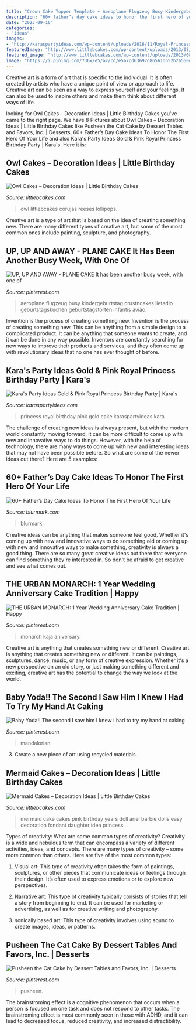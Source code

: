 ```yaml
---
title: "Crown Cake Topper Template ~ Aeroplane Flugzeug Busy Kindergeburtstag Crustncakes Lietadlo Geburtstagskuchen Geburtstagstorten Infantis Avião"
description: "60+ father’s day cake ideas to honor the first hero of your life"
date: "2023-09-16"
categories:
- "ideas"
images:
- "http://karaspartyideas.com/wp-content/uploads/2016/11/Royal-Princess-Birthday-Party-via-Karas-Party-Ideas-KarasPartyIdeas.com8_.jpeg"
featuredImage: "http://www.littlebcakes.com/wp-content/uploads/2013/08/Mermaid-Cake-Ideas.jpg"
featured_image: "http://www.littlebcakes.com/wp-content/uploads/2013/08/Mermaid-Cake-Ideas.jpg"
image: "https://i.pinimg.com/736x/e5/a7/cd/e5a7cd63697d86561d652b2a550d8ff9.jpg"
---
```



Creative art is a form of art that is specific to the individual. It is often created by artists who have a unique point of view or approach to life. Creative art can be seen as a way to express yourself and your feelings. It can also be used to inspire others and make them think about different ways of life.

	

		
looking for Owl Cakes – Decoration Ideas | Little Birthday Cakes you've came to the right page. We have 8 Pictures about Owl Cakes – Decoration Ideas | Little Birthday Cakes like Pusheen the Cat Cake by Dessert Tables and Favors, Inc. | Desserts, 60+ Father’s Day Cake Ideas To Honor The First Hero Of Your Life and also Kara&#039;s Party Ideas Gold &amp; Pink Royal Princess Birthday Party | Kara&#039;s. Here it is:
		
    
## Owl Cakes – Decoration Ideas | Little Birthday Cakes

<img loading=lazy src="https://www.littlebcakes.com/wp-content/uploads/2013/08/Owl-Cake.jpg" onerror="this.onerror=null;this.src='https://tse4.mm.bing.net/th?id=OIP.6IdV8pdrVxJzygIPgxPetwHaJ9&amp;pid=15.1';" alt="Owl Cakes – Decoration Ideas | Little Birthday Cakes">

_Source: littlebcakes.com_

>owl littlebcakes corujas reeses lollipops. 

	

Creative art is a type of art that is based on the idea of creating something new. There are many different types of creative art, but some of the most common ones include painting, sculpture, and photography.

    
## UP, UP AND AWAY - PLANE CAKE It Has Been Another Busy Week, With One Of

<img loading=lazy src="https://i.pinimg.com/736x/3f/9b/88/3f9b8813a6f5b1900712d30f053e3875.jpg" onerror="this.onerror=null;this.src='https://tse1.mm.bing.net/th?id=OIP.-5sgbchxrhlVS6B68ZqnUQHaGv&amp;pid=15.1';" alt="UP, UP AND AWAY - PLANE CAKE It has been another busy week, with one of">

_Source: pinterest.com_

>aeroplane flugzeug busy kindergeburtstag crustncakes lietadlo geburtstagskuchen geburtstagstorten infantis avião. 

	

Invention is the process of creating something new.
Invention is the process of creating something new. This can be anything from a simple design to a complicated product. It can be anything that someone wants to create, and it can be done in any way possible. Inventors are constantly searching for new ways to improve their products and services, and they often come up with revolutionary ideas that no one has ever thought of before.

    
## Kara&#039;s Party Ideas Gold &amp; Pink Royal Princess Birthday Party | Kara&#039;s

<img loading=lazy src="http://karaspartyideas.com/wp-content/uploads/2016/11/Royal-Princess-Birthday-Party-via-Karas-Party-Ideas-KarasPartyIdeas.com8_.jpeg" onerror="this.onerror=null;this.src='https://tse2.mm.bing.net/th?id=OIP.l1jMnq7S3YPnGCQLLEr0XAHaLG&amp;pid=15.1';" alt="Kara&#039;s Party Ideas Gold &amp; Pink Royal Princess Birthday Party | Kara&#039;s">

_Source: karaspartyideas.com_

>princess royal birthday pink gold cake karaspartyideas kara. 

	

The challenge of creating new ideas is always present, but with the modern world constantly moving forward, it can be more difficult to come up with new and innovative ways to do things. However, with the help of technology, there are many ways to come up with new and interesting ideas that may not have been possible before. So what are some of the newer ideas out there? Here are 5 examples: 

    
## 60+ Father’s Day Cake Ideas To Honor The First Hero Of Your Life

<img loading=lazy src="https://www.blurmark.com/wp-content/uploads/2017/05/Super-Dad-Fun-Cake-Idea.jpg" onerror="this.onerror=null;this.src='https://tse1.mm.bing.net/th?id=OIP.2SMyRk9rIGQF2M_cTSFCPAHaHa&amp;pid=15.1';" alt="60+ Father’s Day Cake Ideas To Honor The First Hero Of Your Life">

_Source: blurmark.com_

>blurmark. 

	

Creative ideas can be anything that makes someone feel good. Whether it's coming up with new and innovative ways to do something old or coming up with new and innovative ways to make something, creativity is always a good thing. There are so many great creative ideas out there that everyone can find something they're interested in. So don't be afraid to get creative and see what comes out.

    
## THE URBAN MONARCH: 1 Year Wedding Anniversary Cake Tradition | Happy

<img loading=lazy src="https://i.pinimg.com/736x/19/1a/44/191a449535419aaf6c32e43df99232be.jpg" onerror="this.onerror=null;this.src='https://tse4.mm.bing.net/th?id=OIP.x-dTNDxglz46CCy3pscgxwHaJa&amp;pid=15.1';" alt="THE URBAN MONARCH: 1 Year Wedding Anniversary Cake Tradition | Happy">

_Source: pinterest.com_

>monarch kaja aniversary. 

	

Creative art is anything that creates something new or different.
Creative art is anything that creates something new or different. It can be paintings, sculptures, dance, music, or any form of creative expression. Whether it's a new perspective on an old story, or just making something different and exciting, creative art has the potential to change the way we look at the world.

    
## Baby Yoda!! The Second I Saw Him I Knew I Had To Try My Hand At Caking

<img loading=lazy src="https://i.pinimg.com/736x/e5/a7/cd/e5a7cd63697d86561d652b2a550d8ff9.jpg" onerror="this.onerror=null;this.src='https://tse4.mm.bing.net/th?id=OIP.WB7FreSlZZ6AJ6AODC54HAHaJ3&amp;pid=15.1';" alt="Baby Yoda!! The second I saw him I knew I had to try my hand at caking">

_Source: pinterest.com_

>mandalorian. 

	

3. Create a new piece of art using recycled materials.

    
## Mermaid Cakes – Decoration Ideas | Little Birthday Cakes

<img loading=lazy src="http://www.littlebcakes.com/wp-content/uploads/2013/08/Mermaid-Cake-Ideas.jpg" onerror="this.onerror=null;this.src='https://tse4.mm.bing.net/th?id=OIP.uZzFufLIVdEMJ0tIPjPCWwHaJT&amp;pid=15.1';" alt="Mermaid Cakes – Decoration Ideas | Little Birthday Cakes">

_Source: littlebcakes.com_

>mermaid cake cakes pink birthday years doll ariel barbie dolls easy decoration fondant daughter idea princess. 

	

Types of creativity: What are some common types of creativity?
Creativity is a wide and nebulous term that can encompass a variety of different activities, ideas, and concepts. There are many types of creativity – some more common than others. Here are five of the most common types:
1. Visual art: This type of creativity often takes the form of paintings, sculptures, or other pieces that communicate ideas or feelings through their design. It’s often used to express emotions or to explore new perspectives.

2. Narrative art: This type of creativity typically consists of stories that tell a story from beginning to end. It can be used for marketing or advertising, as well as for creative writing and photography.

3. sonically based art: This type of creativity involves using sound to create images, ideas, or patterns.

    
## Pusheen The Cat Cake By Dessert Tables And Favors, Inc. | Desserts

<img loading=lazy src="http://i.pinimg.com/1200x/c8/c8/53/c8c85343c2740d1dd7481f419e973048.jpg" onerror="this.onerror=null;this.src='https://tse3.mm.bing.net/th?id=OIP.VcQ0idPZzuqiLyrCRehAYQHaJQ&amp;pid=15.1';" alt="Pusheen the Cat Cake by Dessert Tables and Favors, Inc. | Desserts">

_Source: pinterest.com_

>pusheen. 

	

The brainstroming effect is a cognitive phenomenon that occurs when a person is focused on one task and does not respond to other tasks. The brainstroming effect is most commonly seen in those with ADHD, and it can lead to decreased focus, reduced creativity, and increased distractibility.

